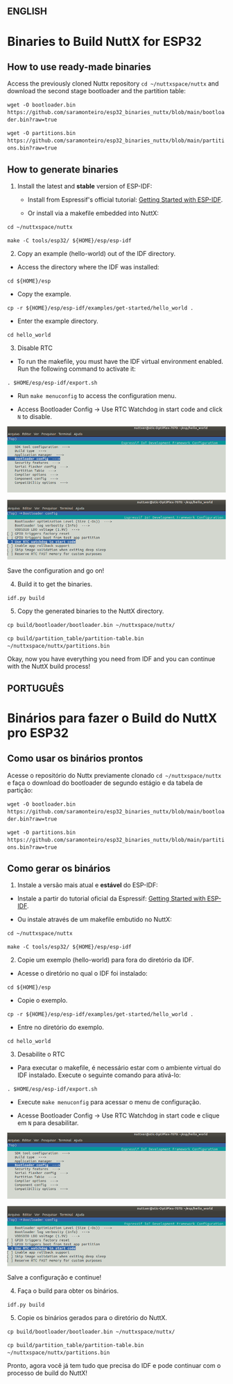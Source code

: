 ENGLISH
--------------------------------------------------------------------------------------------------------------

# Binaries to Build NuttX for ESP32

## How to use ready-made binaries

Access the previously cloned Nuttx repository
 `cd ~/nuttxspace/nuttx`
and download the second stage bootloader and the partition table:

`wget -O bootloader.bin https://github.com/saramonteiro/esp32_binaries_nuttx/blob/main/bootloader.bin?raw=true`

`wget -O partitions.bin https://github.com/saramonteiro/esp32_binaries_nuttx/blob/main/partitions.bin?raw=true`

  
## How to generate binaries

1. Install the latest and **stable** version of ESP-IDF:

   * Install from Espressif's official tutorial: [Getting Started with ESP-IDF](https://docs.espressif.com/projects/esp-idf/en/stable/get-started/index.html).
  
   * Or install via a makefile embedded into NuttX:
  
  `cd ~/nuttxspace/nuttx`
  
  `make -C tools/esp32/ ${HOME}/esp/esp-idf`

2. Copy an example (hello-world) out of the IDF directory.

  * Access the directory where the IDF was installed:
 
 `cd ${HOME}/esp`
 
 * Copy the example.

 `cp -r ${HOME}/esp/esp-idf/examples/get-started/hello_world .`
 
 * Enter the example directory.
 
  `cd hello_world`
  
3. Disable RTC

 * To run the makefile, you must have the IDF virtual environment enabled. Run the following command to activate it:
 
 `. $HOME/esp/esp-idf/export.sh`
 
 * Run `make menuconfig` to access the configuration menu.
 
 * Access Bootloader Config -> Use RTC Watchdog in start code and click `N` to disable.
 
 ![Select Boot Config](https://github.com/saramonteiro/esp32_binaries_nuttx/blob/main/bootconfig.png)
 
 ![Disable the watchdog RTC in the initialization code](https://github.com/saramonteiro/esp32_binaries_nuttx/blob/main/rtcdisable.png)
 
 Save the configuration and go on!

4. Build it to get the binaries.

`idf.py build`

5. Copy the generated binaries to the NuttX directory.

`cp build/bootloader/bootloader.bin ~/nuttxspace/nuttx/`

`cp build/partition_table/partition-table.bin ~/nuttxspace/nuttx/partitions.bin`

Okay, now you have everything you need from IDF and you can continue with the NuttX build process!

PORTUGUÊS
--------------------------------------------------------------------------------------------------------------

# Binários para fazer o Build do NuttX pro ESP32

## Como usar os binários prontos 

Acesse o repositório do Nuttx previamente clonado
 `cd ~/nuttxspace/nuttx`
e faça o download do bootloader de segundo estágio e da tabela de partição:

`wget -O bootloader.bin https://github.com/saramonteiro/esp32_binaries_nuttx/blob/main/bootloader.bin?raw=true`

`wget -O partitions.bin https://github.com/saramonteiro/esp32_binaries_nuttx/blob/main/partitions.bin?raw=true`


## Como gerar os binários

1. Instale a versão mais atual e **estável** do ESP-IDF:

  * Instale a partir do tutorial oficial da Espressif: [Getting Started with ESP-IDF](https://docs.espressif.com/projects/esp-idf/en/stable/get-started/index.html).
  
  * Ou instale através de um makefile embutido no NuttX:
  
  `cd ~/nuttxspace/nuttx`
  
  `make -C tools/esp32/ ${HOME}/esp/esp-idf`

2. Copie um exemplo (hello-world) para fora do diretório da IDF.

 * Acesse o diretório no qual o IDF foi instalado:
 
 `cd ${HOME}/esp`
 
 * Copie o exemplo.

 `cp -r ${HOME}/esp/esp-idf/examples/get-started/hello_world .`
 
 * Entre no diretório do exemplo.
 
  `cd hello_world`
  
3. Desabilite o RTC 

 * Para executar o makefile, é necessário estar com o ambiente virtual do IDF instalado. Execute o seguinte comando para ativá-lo:
 
 `. $HOME/esp/esp-idf/export.sh`
 
 * Execute `make menuconfig` para acessar o menu de configuração.
 
 * Acesse Bootloader Config -> Use RTC Watchdog in start code e clique em `N` para desabilitar.
 
 ![Selecione Boot Config](https://github.com/saramonteiro/esp32_binaries_nuttx/blob/main/bootconfig.png)
 
 ![Desabilite o watchdog RTC no código de inicialização](https://github.com/saramonteiro/esp32_binaries_nuttx/blob/main/rtcdisable.png)
 
 Salve a configuração e continue!

4. Faça o build para obter os binários.

`idf.py build`

5. Copie os binários gerados para o diretório do NuttX.

`cp build/bootloader/bootloader.bin ~/nuttxspace/nuttx/`

`cp build/partition_table/partition-table.bin ~/nuttxspace/nuttx/partitions.bin`

Pronto, agora você já tem tudo que precisa do IDF e pode continuar com o processo de build do NuttX!


